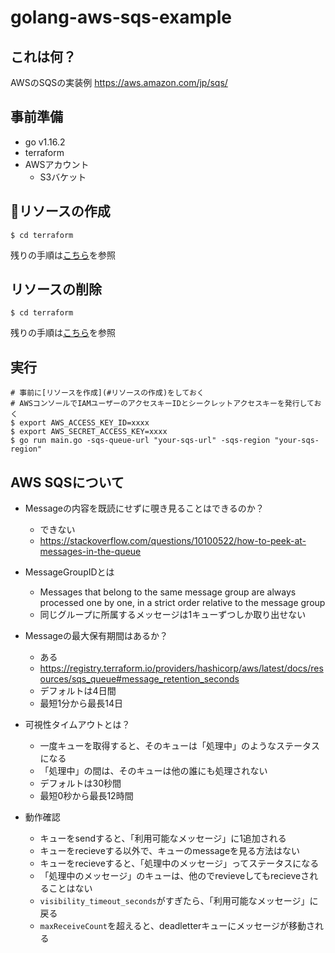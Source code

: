 # golang-aws-sqs-example

## これは何？
AWSのSQSの実装例
https://aws.amazon.com/jp/sqs/

## 事前準備
- go v1.16.2
- terraform
- AWSアカウント
  - S3バケット

## リソースの作成
```
$ cd terraform
```
残りの手順は[こちら](./terraform/README.md#リソースの作成)を参照

## リソースの削除
```
$ cd terraform
```
残りの手順は[こちら](./terraform/README.md#リソースの削除)を参照

## 実行
```
# 事前に[リソースを作成](#リソースの作成)をしておく
# AWSコンソールでIAMユーザーのアクセスキーIDとシークレットアクセスキーを発行しておく
$ export AWS_ACCESS_KEY_ID=xxxx
$ export AWS_SECRET_ACCESS_KEY=xxxx
$ go run main.go -sqs-queue-url "your-sqs-url" -sqs-region "your-sqs-region"
```

## AWS SQSについて
- Messageの内容を既読にせずに覗き見ることはできるのか？
  - できない
  - https://stackoverflow.com/questions/10100522/how-to-peek-at-messages-in-the-queue

- MessageGroupIDとは
  - Messages that belong to the same message group are always processed one by one, in a strict order relative to the message group
  - 同じグループに所属するメッセージは1キューずつしか取り出せない

- Messageの最大保有期間はあるか？
  - ある
  - https://registry.terraform.io/providers/hashicorp/aws/latest/docs/resources/sqs_queue#message_retention_seconds
  - デフォルトは4日間
  - 最短1分から最長14日

- 可視性タイムアウトとは？
  - 一度キューを取得すると、そのキューは「処理中」のようなステータスになる
  - 「処理中」の間は、そのキューは他の誰にも処理されない
  - デフォルトは30秒間
  - 最短0秒から最長12時間

- 動作確認
  - キューをsendすると、「利用可能なメッセージ」に1追加される
  - キューをrecieveする以外で、キューのmessageを見る方法はない
  - キューをrecieveすると、「処理中のメッセージ」ってステータスになる
  - 「処理中のメッセージ」のキューは、他のでrevieveしてもrecieveされることはない
  - `visibility_timeout_seconds`がすぎたら、「利用可能なメッセージ」に戻る
  - `maxReceiveCount`を超えると、deadletterキューにメッセージが移動される
